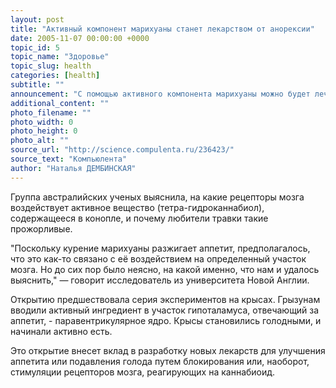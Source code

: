 ```yaml
---
layout: post
title: "Активный компонент марихуаны станет лекарством от анорексии"
date: 2005-11-07 00:00:00 +0000
topic_id: 5
topic_name: "Здоровье"
topic_slug: health
categories: [health]
subtitle: ""
announcement: "С помощью активного компонента марихуаны можно будет лечить больных анорексией. Не секрет, что после курения марихуаны очень хочется есть."
additional_content: ""
photo_filename: ""
photo_width: 0
photo_height: 0
photo_alt: ""
source_url: "http://science.compulenta.ru/236423/"
source_text: "Компьюлента"
author: "Наталья ДЕМБИНСКАЯ"
---
```

Группа австралийских ученых выяснила, на какие рецепторы мозга воздействует активное вещество (тетра-гидроканнабиол), содержащееся в конопле, и почему любители травки такие прожорливые.

"Поскольку курение марихуаны разжигает аппетит, предполагалось, что это как-то связано с её воздействием на определенный участок мозга. Но до сих пор было неясно, на какой именно, что нам и удалось выяснить," &mdash; говорит исследователь из университета Новой Англии.

Открытию предшествовала серия экспериментов на крысах. Грызунам вводили активный ингредиент в участок гипоталамуса, отвечающий за аппетит, - паравентрикулярное ядро. Крысы становились голодными, и начинали активно есть.

Это открытие внесет вклад в разработку новых лекарств для улучшения аппетита или подавления голода путем блокирования или, наоборот, стимуляции рецепторов мозга, реагирующих на каннабиоид.
